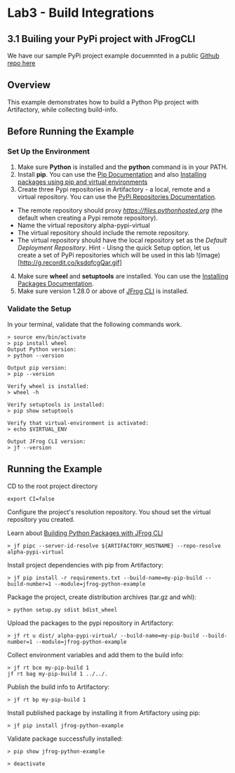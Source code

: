 # Lab3 - Build Integrations


## 3.1 Builing your PyPi project with JFrogCLI

We have our sample PyPi project example docuemnted in a public [Github repo here](https://github.com/jfrog/project-examples/tree/master/python-example/pip-example)


## Overview
This example demonstrates how to build a Python Pip project with Artifactory, while collecting build-info.

## Before Running the Example
### Set Up the Environment
1. Make sure **Python** is installed and the **python** command is in your PATH.
2. Install **pip**. You can use the [Pip Documentation](https://pip.pypa.io/en/stable/installing/) and also [Installing packages using pip and virtual environments](https://packaging.python.org/guides/installing-using-pip-and-virtual-environments/)
3. Create three Pypi repositories in Artifactory - a local, remote and a virtual repository. You can use the [PyPi Repositories Documentation](https://www.jfrog.com/confluence/display/RTF/PyPI+Repositories).
* The remote repository should proxy *https://files.pythonhosted.org* (the default when creating a Pypi remote repository).
* Name the virtual repository alpha-pypi-virtual
* The virtual repository should include the remote repository.
* The virtual repository should have the local repository set as the *Default Deployment Repository*.
Hint - Uisng the quick Setup option, let us create a set of PyPi repositories which will be used in this lab
!(image)[http://g.recordit.co/ksdqfcgQar.gif]

4. Make sure **wheel** and **setuptools** are installed. You can use the [Installing Packages Documentation](https://packaging.python.org/tutorials/installing-packages/).
5. Make sure version 1.28.0 or above of [JFrog CLI](https://jfrog.com/getcli/) is installed.

### Validate the Setup
In your terminal, validate that the following commands work.
```console
> source env/bin/activate
> pip install wheel
Output Python version:
> python --version

Output pip version:
> pip --version

Verify wheel is installed:
> wheel -h

Verify setuptools is installed:
> pip show setuptools

Verify that virtual-environment is activated:
> echo $VIRTUAL_ENV

Output JFrog CLI version:
> jf --version
```

## Running the Example
CD to the root project directory

```console
export CI=false
```

Configure the project's resolution repository. You shoud set the virtual repository you created.

Learn about [Building Python Packages with JFrog CLI](https://www.jfrog.com/confluence/display/CLI/CLI+for+JFrog+Artifactory#CLIforJFrogArtifactory-BuildingPythonPackages)

```console
> jf pipc --server-id-resolve ${ARTIFACTORY_HOSTNAME} --repo-resolve alpha-pypi-virtual
```

Install project dependencies with pip from Artifactory:
```console
> jf pip install -r requirements.txt --build-name=my-pip-build --build-number=1 --module=jfrog-python-example
```

Package the project, create distribution archives (tar.gz and whl):
```console
> python setup.py sdist bdist_wheel
```

Upload the packages to the pypi repository in Artifactory:
```
> jf rt u dist/ alpha-pypi-virtual/ --build-name=my-pip-build --build-number=1 --module=jfrog-python-example
```
Collect environment variables and add them to the build info:
```
> jf rt bce my-pip-build 1
jf rt bag my-pip-build 1 ../../.
```

Publish the build info to Artifactory:
```
> jf rt bp my-pip-build 1
```

Install published package by installing it from Artifactory using pip:
```
> jf pip install jfrog-python-example
```

Validate package successfully installed:
```
> pip show jfrog-python-example
```
```
> deactivate
```
